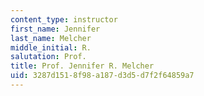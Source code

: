 ```yaml
---
content_type: instructor
first_name: Jennifer
last_name: Melcher
middle_initial: R.
salutation: Prof.
title: Prof. Jennifer R. Melcher
uid: 3287d151-8f98-a187-d3d5-d7f2f64859a7
---
```

